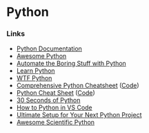 # Python

### Links

* [Python Documentation](https://docs.python.org/3/)
* [Awesome Python](https://github.com/vinta/awesome-python)
* [Automate the Boring Stuff with Python](https://automatetheboringstuff.com/)
* [Learn Python](https://github.com/trekhleb/learn-python)
* [WTF Python](https://github.com/satwikkansal/wtfpython)
* [Comprehensive Python Cheatsheet](https://gto76.github.io/python-cheatsheet/) \([Code](https://github.com/gto76/python-cheatsheet)\)
* [Python Cheat Sheet](https://www.pythonsheets.com/) \([Code](https://github.com/crazyguitar/pysheeet)\)
* [30 Seconds of Python](https://github.com/30-seconds/30-seconds-of-python)
* [How to Python in VS Code](https://py-vscode.readthedocs.io/en/latest/)
* [Ultimate Setup for Your Next Python Project](https://martinheinz.dev/blog/14)
* [Awesome Scientific Python](https://github.com/rossant/awesome-scientific-python)

